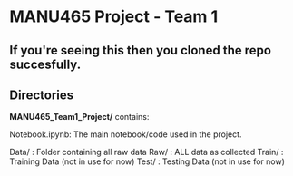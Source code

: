 # MANU465 Project - Team 1





## If you're seeing this then you cloned the repo succesfully.


## Directories

**MANU465_Team1_Project/** contains:

Notebook.ipynb: The main notebook/code used in the project.

Data/ : Folder containing all raw data
    Raw/ : ALL data as collected
    Train/ : Training Data (not in use for now)
    Test/ : Testing Data (not in use for now)



